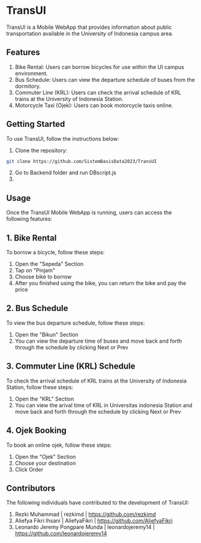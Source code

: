 # TransUI

TransUI is a Mobile WebApp that provides information about public transportation available in the University of Indonesia campus area.

## Features

1. Bike Rental: Users can borrow bicycles for use within the UI campus environment.
2. Bus Schedule: Users can view the departure schedule of buses from the dormitory.
3. Commuter Line (KRL): Users can check the arrival schedule of KRL trains at the University of Indonesia Station.
4. Motorcycle Taxi (Ojek): Users can book motorcycle taxis online.

## Getting Started

To use TransUI, follow the instructions below:

1. Clone the repository: 
```bash
git clone https://github.com/SistemBasisData2023/TransUI
```
2. Go to Backend folder and run DBscript.js
3. 

## Usage 
Once the TransUI Mobile WebApp is running, users can access the following features:

## 1. Bike Rental
To borrow a bicycle, follow these steps:
1. Open the "Sepeda" Section
2. Tap on "Pinjam"
3. Choose bike to borrow
4. After you finished using the bike, you can return the bike and pay the price

## 2. Bus Schedule
To view the bus departure schedule, follow these steps:
1. Open the "Bikun" Section
2. You can view the departure time of buses and move back and forth through the schedule by clicking Next or Prev

## 3. Commuter Line (KRL) Schedule
To check the arrival schedule of KRL trains at the University of Indonesia Station, follow these steps:
1. Open the "KRL" Section
2. You can view the arival time of KRL in Universitas indonesia Station and move back and forth through the schedule by clicking Next or Prev

## 4. Ojek Booking
To book an online ojek, follow these steps: 
1. Open the "Ojek" Section
2. Choose your destination
3. Click Order

## Contributors
The following individuals have contributed to the development of TransUI:
1. Rezki Muhammad
| rezkimd | https://github.com/rezkimd
2. Aliefya Fikri Ihsani
| AliefyaFikri | https://github.com/AliefyaFikri
3. Leonardo Jeremy Pongpare Munda
| leonardojeremy14 | https://github.com/leonardojeremy14
